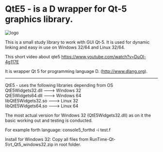 # QtE5 - is a D wrapper for Qt-5 graphics library.

![logo](https://github.com/MGWL/QtE5/blob/master/ICONS/qte5.png)

This is a small study library to work with GUI Qt-5.
It is used for dynamic linking and easy in use on Windows 32/64 and Linux 32/64.

This short video about qte5 https://www.youtube.com/watch?v=DuOl-4g117E

It is wrapper Qt 5 for programming language D. (http://www.dlang.org).<br><hr>
QtE5 - uses the following libraries depending from OS<br>
    QtE5Widgets32.dll     --->  Windows 32<br>
    QtE5Widgets64.dll     --->  Windows 64<br>
    libQtE5Widgets32.so   --->  Linux   32<br>
    libQtE5Widgets64.so   --->  Linux   64<br>
<p>The most actual version for Windows 32 (QtE5Widgets32.dll) as on it the basic working out and testing is conducted.</p>    

For example forth language:
    console5_forthd -i test.f

Install for Windows 32:
    Copy all files from RunTime-Qt-5\rt_Qt5_windows32.zip in root folder. 
